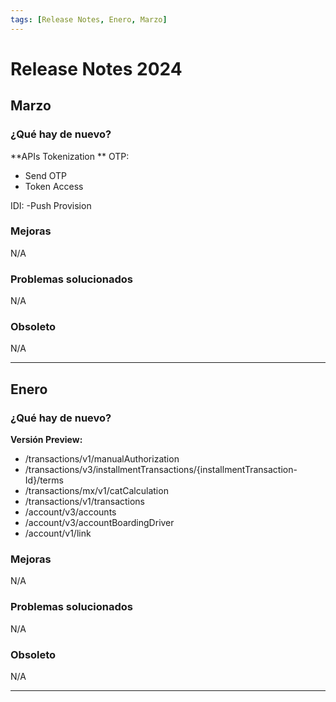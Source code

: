 ```yaml
---
tags: [Release Notes, Enero, Marzo]
---
```


# Release Notes 2024

## Marzo

### ¿Qué hay de nuevo?

**APIs Tokenization **
OTP:
- Send OTP
- Token Access

IDI:
-Push Provision

### Mejoras

N/A

### Problemas solucionados

N/A

### Obsoleto

N/A

---

## Enero

### ¿Qué hay de nuevo?

**Versión Preview:**
- /transactions/v1/manualAuthorization
- /transactions/v3/installmentTransactions/{installmentTransaction-Id}/terms
- /transactions/mx/v1/catCalculation
- /transactions/v1/transactions
- /account/v3/accounts
- /account/v3/accountBoardingDriver
- /account/v1/link

### Mejoras

N/A

### Problemas solucionados

N/A

### Obsoleto

N/A

---

